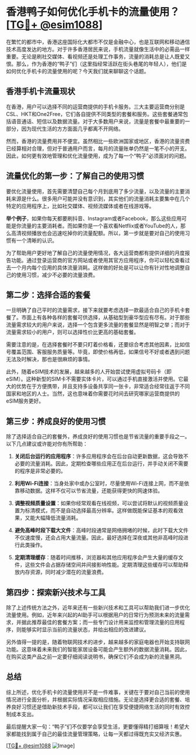 # 香港鸭子如何优化手机卡的流量使用？[[TG💪+ @esim1088](https://t.me/s/esim1088)]

在繁忙的都市中，香港这座国际化大都市不仅是金融中心，也是互联网和移动通信技术高度发达的地方。对于许多香港居民来说，手机流量就像生活中的必需品一样重要。无论是刷社交媒体、看视频还是处理工作事务，流量的消耗总是让人既爱又恨。那么，作为香港的“鸭子”们（这里指经常活跃在街头巷尾的年轻人），他们是如何优化手机卡的流量使用的呢？今天我们就来聊聊这个话题。

## 香港手机卡流量现状

在香港，用户可以选择不同的运营商提供的手机卡服务。三大主要运营商分别是CSL、HKT和One2Free，它们各自提供不同类型的套餐和服务。这些套餐通常包括语音通话、短信以及数据流量。对于大多数用户来说，流量是套餐中最重要的一部分，因为现代生活的方方面面几乎都离不开网络。

然而，香港的流量费用并不便宜。虽然相比一些欧洲国家或地区，香港的流量资费已经算相对合理，但对于普通用户而言，每月的流量账单仍然是一笔不小的开支。因此，如何更有效地管理和优化流量使用，成为了每一个“鸭子”必须面对的问题。

## 流量优化的第一步：了解自己的使用习惯

要优化流量使用，首先需要清楚自己每个月到底用了多少流量，以及流量的主要消耗来源是什么。很多用户可能并没有意识到，其实他们的流量消耗主要集中在几个特定的应用程序上，比如社交媒体、视频流媒体或者在线游戏等。

**举个例子**，如果你每天都要刷抖音、Instagram或者Facebook，那么这些应用可能是你流量的主要消耗者。而如果你是一个喜欢看Netflix或者YouTube的人，那么高清视频播放也会迅速吃掉你的流量配额。所以，第一步就是要对自己的使用习惯有一个清晰的认识。

为了帮助用户更好地了解自己的流量使用情况，各大运营商都有提供详细的月度报告功能。通过登录运营商的官方网站或者使用其官方应用程序，你可以轻松查看过去一个月内每个应用的具体流量消耗。这样做的好处是可以让你有针对性地调整自己的使用习惯，减少不必要的流量浪费。

## 第二步：选择合适的套餐

一旦明确了自己平时的流量需求，接下来就要考虑选择一款最适合自己的手机卡套餐了。市面上有各种各样的套餐可供选择，从基础型到豪华型应有尽有。对于那些流量需求较大的用户来说，选择一个包含更多流量的套餐显然是明智之举；而对于流量需求较小的用户，则可以选择性价比更高的基础套餐。

需要注意的是，在选择套餐时不要只盯着价格看，还要综合考虑其他因素，比如信号覆盖范围、客服服务质量等。毕竟，即使价格再低，如果信号不好或者遇到问题无法及时解决，那也是很麻烦的事情。

此外，随着eSIM技术的发展，越来越多的人开始尝试使用虚拟号码卡（即eSIM）。这种新型的SIM卡不需要实体卡片，可以通过手机直接激活并使用。它最大的优势在于方便携带，并且支持多设备共享同一张卡，非常适合经常往返于不同国家和地区的人士。当然，这也意味着你需要花时间去研究哪家运营商提供的eSIM服务更好。

## 第三步：养成良好的使用习惯

除了选择适合自己的套餐外，养成良好的使用习惯也是节省流量的重要手段之一。以下几点建议或许能对你有所帮助：

1. **关闭后台运行的应用程序**：许多应用程序会在后台自动更新数据，这会导致不必要的流量消耗。因此，定期检查哪些应用正在后台运行，并手动关闭不需要的程序是非常必要的。
   
2. **利用Wi-Fi连接**：当身处家中或办公室时，尽量使用Wi-Fi连接上网，而不是依靠移动数据。这样不仅可以节省流量，还能获得更快的网速体验。

3. **调整视频质量设置**：如果你经常观看在线视频，可以尝试将默认的视频质量设置为标清模式，而不是自动选择最高分辨率。这样做既能保证基本的观看效果，又能大幅降低流量消耗。

4. **避免高峰时段下载大文件**：高峰时段通常是网络拥堵的时候，此时下载大文件不仅速度慢，还会占用大量流量。因此，最好选择在深夜或其他非高峰时段进行此类操作。

5. **定期清理缓存**：随着时间推移，浏览器和其他应用程序会产生大量的缓存文件，这些文件会占据存储空间并间接影响性能。定期清理这些缓存可以帮助释放内存资源，同时减少潜在的流量浪费。

## 第四步：探索新兴技术与工具

除了上述传统方法之外，近年来还有一些新兴技术和工具可以帮助我们进一步优化流量使用。例如，近年来兴起的AI助手可以根据用户的日常行为预测未来的流量需求，并据此推荐最佳的套餐方案；而一些专门设计用来监控和管理流量的应用程序，则能够实时显示当前的流量状态，并给出相应的改进建议。

另外值得一提的是，随着物联网技术的进步，越来越多的家庭电器也开始支持联网功能。这意味着未来我们的智能家居设备可能会产生额外的数据流量消耗。因此，在购买这类产品之前一定要仔细阅读说明书，确保它们不会成为新的流量黑洞。

## 总结

综上所述，优化手机卡的流量使用并不是一件难事，关键在于要对自己当前的使用情况进行全面分析，并根据实际情况采取相应措施。无论是选择更合适的套餐、培养良好习惯还是借助新技术手段，都可以让我们在享受便捷网络生活的同时有效控制成本支出。

最后提醒大家一句：“鸭子”们不仅要学会享受生活，更要懂得精打细算哦！希望大家都能找到属于自己的最佳流量管理策略，让每一天都过得既充实又经济实惠。

[[TG💪+ @esim1088](https://t.me/s/esim1088) ![Image](https://i.postimg.cc/4NQfJmqS/Snipaste-2025-05-13-00-14-12.png)]